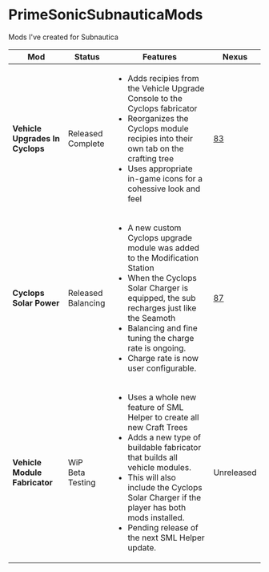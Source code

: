 # PrimeSonicSubnauticaMods
Mods I've created for Subnautica


**Mod** | **Status** | **Features** | **Nexus**
-|-|-|-
**Vehicle Upgrades In Cyclops** | Released<br>Complete | <ul><li>Adds recipies from the Vehicle Upgrade Console to the Cyclops fabricator</li><li>Reorganizes the Cyclops module recipies into their own tab on the crafting tree</li><li>Uses appropriate in-game icons for a cohessive look and feel</li></ul> | <a href="https://www.nexusmods.com/subnautica/mods/83">83</a>
**Cyclops Solar Power** | Released<br>Balancing | <ul><li>A new custom Cyclops upgrade module was added to the Modification Station</li><li>When the Cyclops Solar Charger is equipped, the sub recharges just like the Seamoth</li><li>Balancing and fine tuning the charge rate is ongoing.</li><li>Charge rate is now user configurable.</li></ul> | <a href="https://www.nexusmods.com/subnautica/mods/87">87</a>
**Vehicle Module Fabricator** | WiP<br>Beta Testing | <ul><li>Uses a whole new feature of SML Helper to create all new Craft Trees</li><li>Adds a new type of buildable fabricator that builds all vehicle modules.</li><li>This will also include the Cyclops Solar Charger if the player has both mods installed.</li><li>Pending release of the next SML Helper update.</li></ul> | <a>Unreleased</a>
